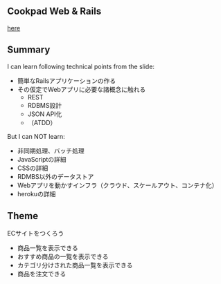 Cookpad Web & Rails
--

[here](https://speakerdeck.com/moro/about-rails-at-cookpad-summer-intern-2016-day1)

Summary
--

I can learn following technical points from the slide:

- 簡単なRailsアプリケーションの作る
- その仮定でWebアプリに必要な諸概念に触れる
  - REST
  - RDBMS設計
  - JSON API化
  - （ATDD）

But I can NOT learn:

- 非同期処理、バッチ処理
- JavaScriptの詳細
- CSSの詳細
- RDMBS以外のデータストア
- Webアプリを動かすインフラ（クラウド、スケールアウト、コンテナ化）
- herokuの詳細

Theme
--

ECサイトをつくろう

- 商品一覧を表示できる
- おすすめ商品の一覧を表示できる
- カテゴリ分けされた商品一覧を表示できる
- 商品を注文できる

